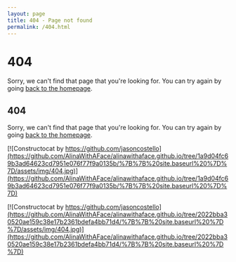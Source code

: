 ```yaml
---
layout: page
title: 404 - Page not found
permalink: /404.html
---
```


# 404

Sorry, we can't find that page that you're looking for. You can try again by going [back to the homepage](https://github.com/AlinaWithAFace/alinawithaface.github.io/tree/2022bba30520ae159c38e17b2361bdefa4bb71d4/%7B%7B%20site.baseurl%20%7D%7D).

## 404

Sorry, we can't find that page that you're looking for. You can try again by going [back to the homepage](https://github.com/AlinaWithAFace/alinawithaface.github.io/tree/1a9d04fc69b3ad64623cd7951e076f77f9a0135b/%7B%7B%20site.baseurl%20%7D%7D).

[![Constructocat by https://github.com/jasoncostello](https://github.com/AlinaWithAFace/alinawithaface.github.io/tree/1a9d04fc69b3ad64623cd7951e076f77f9a0135b/%7B%7B%20site.baseurl%20%7D%7D/assets/img/404.jpg)](https://github.com/AlinaWithAFace/alinawithaface.github.io/tree/1a9d04fc69b3ad64623cd7951e076f77f9a0135b/%7B%7B%20site.baseurl%20%7D%7D)

[![Constructocat by https://github.com/jasoncostello](https://github.com/AlinaWithAFace/alinawithaface.github.io/tree/2022bba30520ae159c38e17b2361bdefa4bb71d4/%7B%7B%20site.baseurl%20%7D%7D/assets/img/404.jpg)](https://github.com/AlinaWithAFace/alinawithaface.github.io/tree/2022bba30520ae159c38e17b2361bdefa4bb71d4/%7B%7B%20site.baseurl%20%7D%7D)

